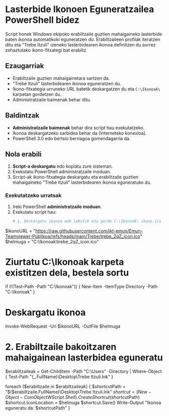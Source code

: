 # Lasterbide Ikonoen Eguneratzailea PowerShell bidez

Script honek Windows ekipoko erabiltzaile guztien mahaigaineko lasterbide baten ikonoa automatikoki eguneratzen du. Erabiltzaileen profilak iteratzen ditu eta "Trebe Itzuli" izeneko lasterbidearen ikonoa definitzen du aurrez zehaztutako ikono-fitxategi bat erabiliz. 

## Ezaugarriak

- Erabiltzaile guztien mahaigainetara sartzen da.
- "Trebe Itzuli" lasterbidearen ikonoa eguneratzen du.
- Ikono-fitxategia urruneko URL batetik deskargatzen du eta `C:\Ikonoak\` karpetan gordetzen du.
- Administratzaile baimenak behar ditu.

## Baldintzak

- **Administratzaile baimenak** behar dira script hau exekutatzeko.
- Ikonoa deskargatzeko sarbidea behar da (Interneteko konexioa).
- PowerShell 3.0 edo bertsio berriagoa gomendagarria da.

## Nola erabili

1. **Script-a deskargatu** edo kopiatu zure sisteman.
2. Exekutatu PowerShell administratzaile moduan.
3. Script-ak ikono-fitxategia deskargatu eta erabiltzaile guztien mahaigaineko "Trebe Itzuli" lasterbidearen ikonoa eguneratuko du.

### Exekutatzeko urratsak

1. Ireki PowerShell **administratzaile moduan**.
2. Exekutatu script hau:
   ```powershell
   # 1. Deskargatu ikonoa web lekutik eta gorde C:\Ikonoak\ ikono.ico modura
$ikonoURL = "https://raw.githubusercontent.com/ikt-emun/Emun-Teamviewer-Publikoa/refs/heads/main/Trebe/trebe_2qZ_icon.ico"
$helmuga = "C:\Ikonoak\trebe_2qZ_icon.ico"

# Ziurtatu C:\Ikonoak karpeta existitzen dela, bestela sortu
if (!(Test-Path -Path "C:\Ikonoak")) {
    New-Item -ItemType Directory -Path "C:\Ikonoak"
}

# Deskargatu ikonoa
Invoke-WebRequest -Uri $ikonoURL -OutFile $helmuga

# 2. Erabiltzaile bakoitzaren mahaigainean lasterbidea eguneratu
$erabiltzaileak = Get-ChildItem -Path "C:\Users" -Directory | Where-Object { Test-Path "$($_.FullName)\Desktop\Trebe Itzuli.lnk" }

foreach ($erabiltzaile in $erabiltzaileak) {
    $shortcutPath = "$($erabiltzaile.FullName)\Desktop\Trebe Itzuli.lnk"
    $shortcut = (New-Object -ComObject WScript.Shell).CreateShortcut($shortcutPath)
    $shortcut.IconLocation = $helmuga
    $shortcut.Save()
    Write-Output "Ikonoa eguneratu da: $shortcutPath"
}
   ```


